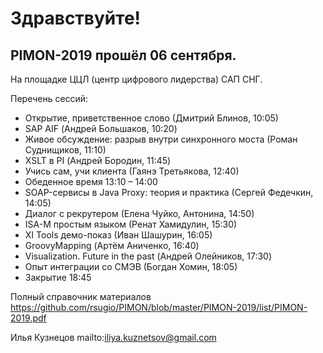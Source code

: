 ﻿# Здравствуйте!

## PIMON-2019 прошёл 06 сентября.

На площадке ЦЦЛ (центр цифрового лидерства) САП СНГ.

Перечень сессий:
* Открытие, приветственное слово (Дмитрий Блинов, 10:05)
* SAP AIF (Андрей Большаков, 10:20)
* Живое обсуждение: разрыв внутри синхронного моста (Роман Суднищиков, 11:10)
* XSLT в PI (Андрей Бородин, 11:45)
* Учись сам, учи клиента (Гаянэ Третьякова, 12:40)
* Обеденное время 13:10 – 14:00
* SOAP-сервисы в Java Proxy: теория и практика (Сергей Федечкин, 14:05)
* Диалог с рекрутером (Елена Чуйко, Антонина, 14:50)
* ISA-M простым языком (Ренат Хамидулин, 15:30)
* XI Tools демо-показ (Иван Шашурин, 16:05)
* GroovyMapping (Артём Аниченко, 16:40)
* Visualization. Future in the past (Андрей Олейников, 17:30)
* Опыт интеграции со СМЭВ (Богдан Хомин, 18:05)
* Закрытие 18:45

Полный справочник материалов https://github.com/rsugio/PIMON/blob/master/PIMON-2019/list/PIMON-2019.pdf

Илья Кузнецов mailto:iliya.kuznetsov@gmail.com
